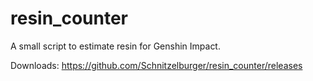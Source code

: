 # resin_counter
A small script to estimate resin for Genshin Impact.

Downloads:
https://github.com/Schnitzelburger/resin_counter/releases

